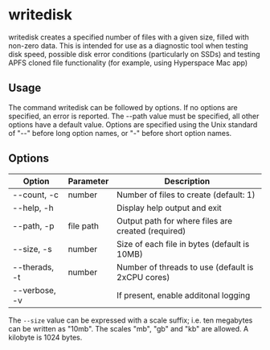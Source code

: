 # writedisk

writedisk creates a specified number of files with a given size, filled with non-zero data. This
is intended for use as a diagnostic tool when testing disk speed, possible disk error
conditions (particularly on SSDs) and testing APFS cloned file functionality (for example,
using Hyperspace Mac app)

## Usage

The command writedisk can be followed by options. If no options are specified, an error
is reported. The --path value must be specified, all other options have a default value.
Options are specified using the Unix standard of "--" before long option names, or "-"
before short option names.

## Options

| Option            | Parameter   | Description |
|-------------------|-------------|-------------|
| --count, -c       |   number    | Number of files to create (default: 1) |
| --help, -h        |             | Display help output and exit |
| --path, -p        |   file path | Output path for where files are created (required)|
| --size, -s        |   number    | Size of each file in bytes (default is 10MB) |
| --therads, -t     |   number    | Number of threads to use (default is 2xCPU cores) |
| --verbose, -v     |             | If present, enable additonal logging |

The `--size` value can be expressed with a scale suffix; i.e. ten megabytes can be written as "10mb".
The scales "mb", "gb" and "kb" are allowed. A kilobyte is 1024 bytes.
